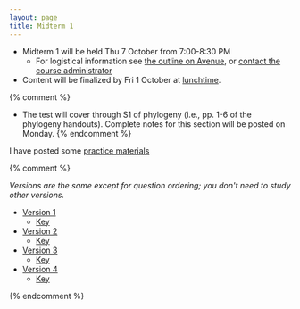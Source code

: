 ```yaml
---
layout: page
title: Midterm 1
---
```


* Midterm 1 will be held Thu 7 October from 7:00-8:30 PM
	* For logistical information see [the outline on Avenue]( https://avenue.cllmcmaster.ca/d2l/le/content/412000/viewContent/3274724/View), or [contact the course administrator](mailto:bio1m03@mcmaster.ca)
* Content will be finalized by Fri 1 October at [lunchtime](lunchtime.html).

{% comment %} 
* The test will cover through S1 of phylogeny (i.e., pp. 1-6 of the phylogeny handouts). Complete notes for this section will be posted on Monday.
{% endcomment %} 

I have posted some [practice materials](practice.html)

{% comment %} 

_Versions are the same except for question ordering; you don't need to study other versions._

* [Version 1](/tests/midterm1.1.test.pdf)
	* [Key](/tests/midterm1.1.key.pdf)
* [Version 2](/tests/midterm1.2.test.pdf)
	* [Key](/tests/midterm1.2.key.pdf)
* [Version 3](/tests/midterm1.3.test.pdf)
	* [Key](/tests/midterm1.3.key.pdf)
* [Version 4](/tests/midterm1.4.test.pdf)
	* [Key](/tests/midterm1.4.key.pdf)

{% endcomment %} 
